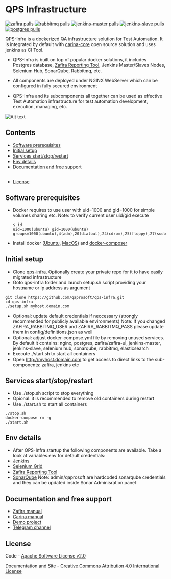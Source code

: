 QPS Infrastructure
==================

[![zafira pulls](https://img.shields.io/docker/pulls/qaprosoft/zafira.svg?label=zafira%20pulls)](https://hub.docker.com/r/qaprosoft/zafira/)
[![rabbitmq pulls](https://img.shields.io/docker/pulls/qaprosoft/rabbitmq.svg?label=rabbitmq%20pulls)](https://hub.docker.com/r/qaprosoft/rabbitmq/)
[![jenkins-master pulls](https://img.shields.io/docker/pulls/qaprosoft/jenkins-master.svg?label=jenkins-master%20pulls)](https://hub.docker.com/r/qaprosoft/jenkins-master/)
[![jenkins-slave pulls](https://img.shields.io/docker/pulls/qaprosoft/jenkins-slave.svg?label=jenkins-slave%20pulls)](https://hub.docker.com/r/qaprosoft/jenkins-slave/)
[![postgres pulls](https://img.shields.io/docker/pulls/qaprosoft/postgres.svg?label=postgres%20pulls)](https://hub.docker.com/r/qaprosoft/postgres/)

QPS-Infra is a dockerized QA infrastructure solution for Test Automation. It is integrated by default with [carina-core](http://www.carina-core.io) open source solution and uses jenkins as CI Tool.

* QPS-Infra is built on top of popular docker solutions, it includes Postgres database, [Zafira Reporting Tool](http://qaprosoft.github.io/zafira), Jenkins Master/Slaves Nodes, Selenium Hub, SonarQube, Rabbitmq, etc.

* All components are deployed under NGINX WebServer which can be configured in fully secured environment

* QPS-Infra and its subcomponents all together can be used as effective Test Automation infrastructure for test automation development, execution, managing, etc.

![Alt text](./qps-infra.png?raw=true "QPS-Infra")

## Contents
* [Software prerequisites](#software-prerequisites)
* [Initial setup](#initial-setup)
* [Services start/stop/restart](#services-startstoprestart)
* [Env details](#env-details)
* [Documentation and free support](#documentation-and-free-support)
## 
* [License](#license)


## Software prerequisites
* Docker requires to use user with uid=1000 and gid=1000 for simple volumes sharing etc.
  Note: to verify current user uid/gid execute
  ```
  $ id
  uid=1000(ubuntu) gid=1000(ubuntu) groups=1000(ubuntu),4(adm),20(dialout),24(cdrom),25(floppy),27(sudo),29(audio),30(dip),44(video),46(plugdev),102(netdev),999(docker
  ```
* Install docker ([Ubuntu](http://www.techrepublic.com/article/how-to-install-docker-on-ubuntu-16-04/), [MacOS](https://pilsniak.com/how-to-install-docker-on-mac-os-using-brew/)) and [docker-composer](https://docs.docker.com/compose/install/#install-compose)


## Initial setup
* Clone [qps-infra](https://github.com/qaprosoft/qps-infra). Optionally create your private repo for it to have easily migrated infrastructure
* Goto qps-infra folder and launch setup.sh script providing your hostname or ip address as argument
```
git clone https://github.com/qaprosoft/qps-infra.git
cd qps-infra
./setup.sh myhost.domain.com
```
* Optional: update default credentials if neccessary (strongly recommended for publicly available environments)
  Note: If you changed ZAFIRA_RABBITMQ_USER and ZAFIRA_RABBITMQ_PASS please update them in config/definitions.json as well
* Optional: adjust docker-compose.yml file by removing unused services. By default it contains:
  nginx, postgres, zafira/zafira-ui, jenkins-master, jenkins-slave, selenium hub, sonarqube, rabbitmq, elasticsearch
* Execute ./start.sh to start all containers
* Open http://myhost.domain.com to get access to direct links to the sub-components: zafira, jenkins etc


## Services start/stop/restart
* Use ./stop.sh script to stop everything
* Opional: it is recommended to remove old containers during restart
* Use ./start.sh to start all containers
```
./stop.sh
docker-compose rm -g
./start.sh
```

## Env details
* After QPS-Infra startup the following components are available. Take a look at variables.env for default credentials:
* [Jenkins](http://demo.qaprosoft.com/jenkins)
* [Selenium Grid](http://demo.qaprosoft.com/grid/console)
* [Zafira Reporting Tool](http://demo.qaprosoft.com/zafira)
* [SonarQube](http://demo.qaprosoft.com/sonarqube)
  Note: admin/qaprosoft are hardcoded sonarqube credentials and they can be updated inside Sonar Adminisration panel
  
## Documentation and free support
* [Zafira manual](http://qaprosoft.github.io/zafira)
* [Carina manual](http://qaprosoft.github.io/carina)
* [Demo project](https://github.com/qaprosoft/carina-demo)
* [Telegram channel](https://t.me/qps_infra)

## License
Code - [Apache Software License v2.0](http://www.apache.org/licenses/LICENSE-2.0)

Documentation and Site - [Creative Commons Attribution 4.0 International License](http://creativecommons.org/licenses/by/4.0/deed.en_US)

